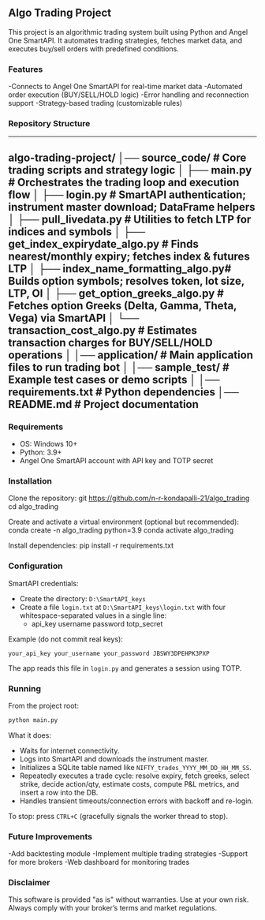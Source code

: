 ## Algo Trading Project

This project is an algorithmic trading system built using Python and Angel One SmartAPI. It automates trading strategies, fetches market data, and executes buy/sell orders with predefined conditions.

### Features
-Connects to Angel One SmartAPI for real-time market data
-Automated order execution (BUY/SELL/HOLD logic)
-Error handling and reconnection support
-Strategy-based trading (customizable rules)

### Repository Structure
  ---
  algo-trading-project/
  │── source_code/ # Core trading scripts and strategy logic
  │ ├── main.py # Orchestrates the trading loop and execution flow
  │ ├── login.py # SmartAPI authentication; instrument master download; DataFrame helpers
  │ ├── pull_livedata.py # Utilities to fetch LTP for indices and symbols
  │ ├── get_index_expirydate_algo.py # Finds nearest/monthly expiry; fetches index & futures LTP
  │ ├── index_name_formatting_algo.py# Builds option symbols; resolves token, lot size, LTP, OI
  │ ├── get_option_greeks_algo.py # Fetches option Greeks (Delta, Gamma, Theta, Vega) via SmartAPI
  │ └── transaction_cost_algo.py # Estimates transaction charges for BUY/SELL/HOLD operations
  │
  │── application/ # Main application files to run trading bot
  │
  │── sample_test/ # Example test cases or demo scripts
  │
  │── requirements.txt # Python dependencies
  │── README.md # Project documentation
  ---

### Requirements
- OS: Windows 10+
- Python: 3.9+
- Angel One SmartAPI account with API key and TOTP secret

### Installation
Clone the repository:
git https://github.com/n-r-kondapalli-21/algo_trading
cd algo_trading

Create and activate a virtual environment (optional but recommended):
conda create -n algo_trading python=3.9
conda activate algo_trading

Install dependencies:
pip install -r requirements.txt

### Configuration
  SmartAPI credentials:
- Create the directory: `D:\SmartAPI_keys`
- Create a file `login.txt` at `D:\SmartAPI_keys\login.txt` with four whitespace-separated values in a single line:
  - api_key username password totp_secret

Example (do not commit real keys):
```
your_api_key your_username your_password JBSWY3DPEHPK3PXP
```
The app reads this file in `login.py` and generates a session using TOTP.

### Running
From the project root:

```bash
python main.py
```
What it does:
- Waits for internet connectivity.
- Logs into SmartAPI and downloads the instrument master.
- Initializes a SQLite table named like `NIFTY_trades_YYYY_MM_DD_HH_MM_SS`.
- Repeatedly executes a trade cycle: resolve expiry, fetch greeks, select strike, decide action/qty, estimate costs, compute P&L metrics, and        insert a row into the DB.
- Handles transient timeouts/connection errors with backoff and re-login.

To stop: press `CTRL+C` (gracefully signals the worker thread to stop).

### Future Improvements
-Add backtesting module
-Implement multiple trading strategies
-Support for more brokers
-Web dashboard for monitoring trades

### Disclaimer
This software is provided "as is" without warranties. Use at your own risk. Always comply with your broker’s terms and market regulations.

